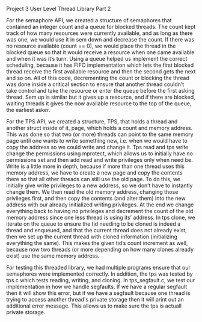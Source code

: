 Project 3 User Level Thread Library Part 2

For the semaphore API, we created a structure of semaphores that contained an
integer count and a queue for blocked threads. The count kept track of how many
resources were currently available, and as long as there was one, we would use
it in sem down and decrease the count. If there was no resource available
(count == 0), we would place the thread in the blocked queue so that it would
receive a resource when one came available and when it was it’s turn. Using a
queue helped us implement the correct scheduling, because it has FIFO
implementation which lets the first blocked thread receive the first available
resource and then the second gets the next and so on. All of this code,
decrementing the count or blocking the thread was done inside a critical
section to ensure that another thread couldn’t take control and take the
resource or enter the queue before the first asking thread. Sem up is similar
but it gives up a resource, and if there are blocked, waiting threads it gives
the now available resource to the top of the queue, the earliest asker.

For the TPS API, we created a structure, TPS, that holds a thread and another
struct inside of it, page, which holds a count and memory address. This was
done so that two (or more) threads can point to the same memory page until one
wants to write something new, i.e. when we would have to copy the address so we
could write and change it.
Tps read and tps write change the permissions using mprotect, which allows us
to initially have no permissions set and then add read and write privileges
only when need be. Write is a little more in depth, because if more than one
thread uses this memory address, we have to create a new page and copy the
contents there so that all other threads can still use the old page. To do
this, we initially give write privileges to a new address, so we don’t have to
instantly change them. We then read the old memory address, changing those
privileges first, and then copy the contents (and alter them) into the new
address with our already initialized writing privileges. At the end we change
everything back to having no privileges and decrement the count of the old
memory address since one less thread is using its’ address.
In tps clone, we iterate on the queue to ensure the tid needing to be cloned 
is indeed a thread and enqueued, and that the current thread does not already
exist, then we set up the current thread with cloned information (initializing
everything the same). This makes the given tid’s count increment as well,
because now two threads (or more depending on how many clones already exist)
use the same memory address.

For testing this threaded library, we had multiple programs ensure that our 
semaphores were implemented correctly. In addition, the tps was tested by tps.c
which tests reading, writing, and cloning. In tps_segfault.c, we test our
implementation in how we handle segfaults. If we have a regular segfault then 
it will show this error, but if we have a segfault because one thread is trying
to access another thread's private storage then it will print out an additional
error message. This allows us to make sure the tps is actuall private storage.
